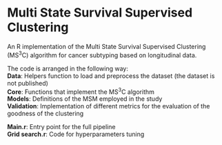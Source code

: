# Multi State Survival Supervised Clustering

An R implementation of the Multi State Survival Supervised Clustering (MS<sup>3</sup>C) algorithm for cancer subtyping based on longitudinal data.

The code is arranged in the following way:  
**Data**: Helpers function to load and preprocess the dataset (the dataset is not published)  
**Core**: Functions that implement the MS<sup>3</sup>C algorithm  
**Models**: Definitions of the MSM employed in the study  
**Validation**: Implementation of different metrics for the evaluation of the goodness of the clustering

**Main.r**: Entry point for the full pipeline  
**Grid search.r**: Code for hyperparameters tuning
